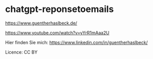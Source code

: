# chatgpt-reponsetoemails

https://www.guentherhaslbeck.de/

https://www.youtube.com/watch?v=yYrR1mAaa2U

Hier finden Sie mich:
https://www.linkedin.com/in/guentherhaslbeck/

Licence:
CC BY